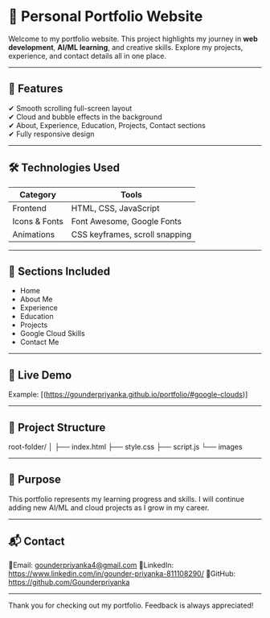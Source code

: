 # 🌟 Personal Portfolio Website

Welcome to my portfolio website. This project highlights my journey in **web development**, **AI/ML learning**, and creative skills. Explore my projects, experience, and contact details all in one place.

---

## 🚀 Features

✔ Smooth scrolling full-screen layout  
✔ Cloud and bubble effects in the background  
✔ About, Experience, Education, Projects, Contact sections  
✔ Fully responsive design  

---

## 🛠️ Technologies Used

| Category | Tools |
|---------|------|
| Frontend | HTML, CSS, JavaScript |
| Icons & Fonts | Font Awesome, Google Fonts |
| Animations | CSS keyframes, scroll snapping |

---

## 📌 Sections Included

- Home
- About Me
- Experience
- Education
- Projects
- Google Cloud Skills
- Contact Me

---

## 🔗 Live Demo
 
Example:
[(https://gounderpriyanka.github.io/portfolio/#google-clouds)]

---

## 📂 Project Structure



root-folder/
│
├── index.html
├── style.css
├── script.js
└── images


---

## 🎯 Purpose

This portfolio represents my learning progress and skills. I will continue adding new AI/ML and cloud projects as I grow in my career.

---

## 📬 Contact

📧Email: gounderpriyanka4@gmail.com 
🔗LinkedIn: https://www.linkedin.com/in/gounder-priyanka-811108290/ 
🔗GitHub: https://github.com/Gounderpriyanka  

---

Thank you for checking out my portfolio. Feedback is always appreciated!
